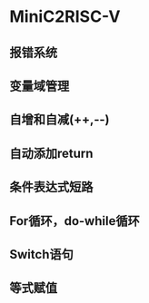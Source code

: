 # MiniC2RISC-V

## 报错系统

## 变量域管理

## 自增和自减(++,--)

## 自动添加return

## 条件表达式短路

## For循环，do-while循环

## Switch语句

## 等式赋值




